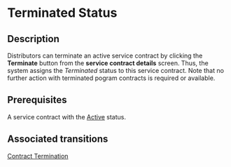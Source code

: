 # Terminated Status 
## Description
Distributors can terminate an active service contract by clicking the **Terminate** button from the **service contract details** screen. Thus, the system assigns the *Terminated* status to this service contract. 
Note that no further action with terminated pogram contracts is required or available.
## Prerequisites
A service contract with the [Active](s-c-active.html) status.
## Associated transitions
[Contract Termination](t-5-act-terminated.html)
